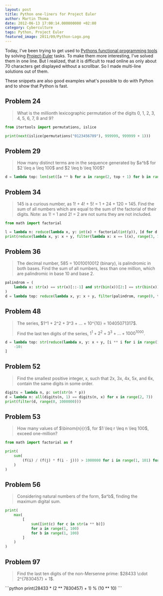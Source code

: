```yaml
---
layout: post
title: Python one-liners for Project Euler
author: Martin Thoma
date: 2012-06-13 17:00:14.000000000 +02:00
category: Cyberculture
tags: Python, Project Euler
featured_image: 2011/09/Python-Logo.png
---
```

Today, I've been trying to get used to <a href="../functional-programming-in-python/" title="Functional Programming in Python">Pythons functional programming tools</a> by solving <a href="http://projecteuler.net/about">Project-Euler</a> tasks. To make them more interesting, I've solved them in one line. But I realized, that it is difficult to read online as only about 70 characters get displayed without a scrollbar. So I made multi-line solutions out of them.

These snippets are also good examples what's possible to do with Python and to show that Python is fast.

<h2>Problem 24</h2>
<blockquote>What is the millionth lexicographic permutation of the digits 0, 1, 2, 3, 4, 5, 6, 7, 8 and 9?</blockquote>

```python
from itertools import permutations, islice

print(next(islice(permutations("0123456789"), 999999, 999999 + 1)))
```

<h2>Problem 29</h2>
<blockquote>How many distinct terms are in the sequence generated by $a^b$ for $2 \leq a \leq 100$ and $2 \leq b \leq 100$?</blockquote>

```python
d = lambda top: len(set([a ** b for a in range(2, top + 1) for b in range(2, top + 1)]))
```

<h2>Problem 34</h2>
<blockquote>145 is a curious number, as 1! + 4! + 5! = 1 + 24 + 120 = 145.
Find the sum of all numbers which are equal to the sum of the factorial of their digits.
Note: as 1! = 1 and 2! = 2 are not sums they are not included.</blockquote>

```python
from math import factorial

l = lambda n: reduce(lambda x, y: int(x) + factorial(int(y)), [d for d in "0" + str(n)])
print(reduce(lambda x, y: x + y, filter(lambda x: x == l(x), range(3, 100000))))
```

<h2>Problem 36</h2>
<blockquote>The decimal number, 585 = 10010010012 (binary), is palindromic in both bases.
Find the sum of all numbers, less than one million, which are palindromic in base 10 and base 2.</blockquote>

```python
palindrom = (
    lambda x: str(x) == str(x)[::-1] and str(bin(x))[2:] == str(bin(x))[2:][::-1]
)
d = lambda top: reduce(lambda x, y: x + y, filter(palindrom, range(0, top + 1)))
```

<h2>Problem 48</h2>
<blockquote>The series, $1^1 + 2^2 + 3^3 + ... + 10^{10} = 10405071317$.

Find the last ten digits of the series, $1^1 + 2^2 + 3^3 + ... + 1000^{1000}$.</blockquote>


```python
d = lambda top: str(reduce(lambda x, y: x + y, [i ** i for i in range(1, top + 1)]))[
    -10:
]
```

<h2>Problem 52</h2>
<blockquote>Find the smallest positive integer, x, such that 2x, 3x, 4x, 5x, and 6x, contain the same digits in some order.</blockquote>

```python
digits = lambda n, p: set(str(n * p))
d = lambda n: all(digits(n, 1) == digits(n, x) for x in range(2, 7))
print(filter(d, range(0, 1000000)))
```

<h2>Problem 53</h2>
<blockquote>How many values of $\binom{n}{r}$, for $1 \leq r \leq n \leq 100$, exceed one-million?</blockquote>

```python
from math import factorial as f

print(
    sum(
        (f(i) / (f(j) * f(i - j))) > 1000000 for i in range(1, 101) for j in range(1, i)
    )
)
```

<h2>Problem 56</h2>
<blockquote>Considering natural numbers of the form, $a^b$, finding the maximum digital sum.</blockquote>

```python
print(
    max(
        [
            sum([int(c) for c in str(a ** b)])
            for a in range(1, 100)
            for b in range(1, 100)
        ]
    )
)
```

<h2>Problem 97</h2>
<blockquote>Find the last ten digits of the non-Mersenne prime: $28433 \cdot 2^{7830457} + 1$.</blockquote>
```python
print(28433 * (2 ** 7830457) + 1) % (10 ** 10)
```
